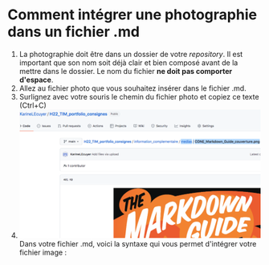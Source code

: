 # Comment intégrer une photographie dans un fichier .md

1. La photographie doit être dans un dossier de votre *repository*. Il est important que son nom soit déjà clair et bien composé avant de la mettre dans le dossier. Le nom du fichier **ne doit pas comporter d'espace**.
3. Allez au fichier photo que vous souhaitez insérer dans le fichier .md.
4. Surlignez avec votre souris le chemin du fichier photo et copiez ce texte (Ctrl+C)
5. ![image sélection nom du fichier](medias/GitHub_selection_fichier_image.png)
Dans votre fichier .md, voici la syntaxe qui vous permet d'intégrer votre fichier image :

